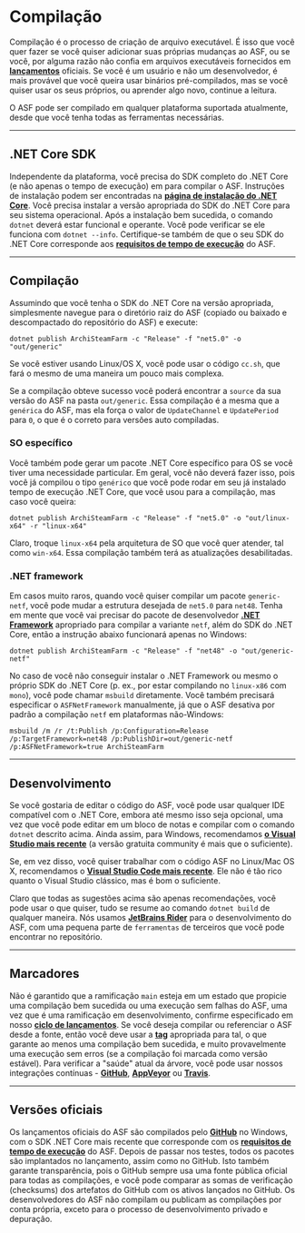 # Compilação

Compilação é o processo de criação de arquivo executável. É isso que você quer fazer se você quiser adicionar suas próprias mudanças ao ASF, ou se você, por alguma razão não confia em arquivos executáveis fornecidos em **[lançamentos](https://github.com/JustArchiNET/ArchiSteamFarm/releases)** oficiais. Se você é um usuário e não um desenvolvedor, é mais provável que você queira usar binários pré-compilados, mas se você quiser usar os seus próprios, ou aprender algo novo, continue a leitura.

O ASF pode ser compilado em qualquer plataforma suportada atualmente, desde que você tenha todas as ferramentas necessárias.

* * *

## .NET Core SDK

Independente da plataforma, você precisa do SDK completo do .NET Core (e não apenas o tempo de execução) em para compilar o ASF. Instruções de instalação podem ser encontradas na **[página de instalação do .NET Core](https://dotnet.microsoft.com/download)**. Você precisa instalar a versão apropriada do SDK do .NET Core para seu sistema operacional. Após a instalação bem sucedida, o comando `dotnet` deverá estar funcional e operante. Você pode verificar se ele funciona com `dotnet --info`. Certifique-se também de que o seu SDK do .NET Core corresponde aos **[requisitos de tempo de execução](https://github.com/JustArchiNET/ArchiSteamFarm/wiki/Compatibility#runtime-requirements)** do ASF.

* * *

## Compilação

Assumindo que você tenha o SDK do .NET Core na versão apropriada, simplesmente navegue para o diretório raiz do ASF (copiado ou baixado e descompactado do repositório do ASF) e execute:

```shell
dotnet publish ArchiSteamFarm -c "Release" -f "net5.0" -o "out/generic"
```

Se você estiver usando Linux/OS X, você pode usar o código `cc.sh`, que fará o mesmo de uma maneira um pouco mais complexa.

Se a compilação obteve sucesso você poderá encontrar a `source` da sua versão do ASF na pasta `out/generic`. Essa compilação é a mesma que a `genérica` do ASF, mas ela força o valor de `UpdateChannel` e `UpdatePeriod` para `0`, o que é o correto para versões auto compiladas.

### SO específico

Você também pode gerar um pacote .NET Core específico para OS se você tiver uma necessidade particular. Em geral, você não deverá fazer isso, pois você já compilou o tipo `genérico` que você pode rodar em seu já instalado tempo de execução .NET Core, que você usou para a compilação, mas caso você queira:

```shell
dotnet publish ArchiSteamFarm -c "Release" -f "net5.0" -o "out/linux-x64" -r "linux-x64"
```

Claro, troque `linux-x64` pela arquitetura de SO que você quer atender, tal como `win-x64`. Essa compilação também terá as atualizações desabilitadas.

### .NET framework

Em casos muito raros, quando você quiser compilar um pacote `generic-netf`, você pode mudar a estrutura desejada de `net5.0` para `net48`. Tenha em mente que você vai precisar do pacote de desenvolvedor **[.NET Framework](https://dotnet.microsoft.com/download/visual-studio-sdks)** apropriado para compilar a variante `netf`, além do SDK do .NET Core, então a instrução abaixo funcionará apenas no Windows:

```shell
dotnet publish ArchiSteamFarm -c "Release" -f "net48" -o "out/generic-netf"
```

No caso de você não conseguir instalar o .NET Framework ou mesmo o próprio SDK do .NET Core (p. ex., por estar compilando no `linux-x86` com `mono`), você pode chamar `msbuild` diretamente. Você também precisará especificar o `ASFNetFramework` manualmente, já que o ASF desativa por padrão a compilação `netf` em plataformas não-Windows:

```shell
msbuild /m /r /t:Publish /p:Configuration=Release /p:TargetFramework=net48 /p:PublishDir=out/generic-netf /p:ASFNetFramework=true ArchiSteamFarm
```

* * *

## Desenvolvimento

Se você gostaria de editar o código do ASF, você pode usar qualquer IDE compatível com o .NET Core, embora até mesmo isso seja opcional, uma vez que você pode editar em um bloco de notas e compilar com o comando `dotnet` descrito acima. Ainda assim, para Windows, recomendamos **[o Visual Studio mais recente](https://visualstudio.microsoft.com/downloads)** (a versão gratuita community é mais que o suficiente).

Se, em vez disso, você quiser trabalhar com o código ASF no Linux/Mac OS X, recomendamos o **[Visual Studio Code mais recente](https://code.visualstudio.com/download)**. Ele não é tão rico quanto o Visual Studio clássico, mas é bom o suficiente.

Claro que todas as sugestões acima são apenas recomendações, você pode usar o que quiser, tudo se resume ao comando `dotnet build` de qualquer maneira. Nós usamos **[JetBrains Rider](https://www.jetbrains.com/rider)** para o desenvolvimento do ASF, com uma pequena parte de `ferramentas` de terceiros que você pode encontrar no repositório.

* * *

## Marcadores

Não é garantido que a ramificação `main` esteja em um estado que propicie uma compilação bem sucedida ou uma execução sem falhas do ASF, uma vez que é uma ramificação em desenvolvimento, confirme especificado em nosso **[ciclo de lançamentos](https://github.com/JustArchiNET/ArchiSteamFarm/wiki/Release-cycle)**. Se você deseja compilar ou referenciar o ASF desde a fonte, então você deve usar a **[tag](https://github.com/JustArchiNET/ArchiSteamFarm/tags)** apropriada para tal, o que garante ao menos uma compilação bem sucedida, e muito provavelmente uma execução sem erros (se a compilação foi marcada como versão estável). Para verificar a "saúde" atual da árvore, você pode usar nossos integrações contínuas - **[GitHub](https://github.com/JustArchiNET/ArchiSteamFarm/actions)**, **[AppVeyor](https://ci.appveyor.com/project/JustArchi/ArchiSteamFarm)** ou **[Travis](https://travis-ci.com/JustArchiNET/ArchiSteamFarm)**.

* * *

## Versões oficiais

Os lançamentos oficiais do ASF são compilados pelo **[GitHub](https://github.com/JustArchiNET/ArchiSteamFarm/actions)** no Windows, com o SDK .NET Core mais recente que corresponde com os **[requisitos de tempo de execução](https://github.com/JustArchiNET/ArchiSteamFarm/wiki/Compatibility-pt-BR#requisitos-do-tempo-de-execução)** do ASF. Depois de passar nos testes, todos os pacotes são implantados no lançamento, assim como no GitHub. Isto também garante transparência, pois o GitHub sempre usa uma fonte pública oficial para todas as compilações, e você pode comparar as somas de verificação (checksums) dos artefatos do GitHub com os ativos lançados no GitHub. Os desenvolvedores do ASF não compilam ou publicam as compilações por conta própria, exceto para o processo de desenvolvimento privado e depuração.